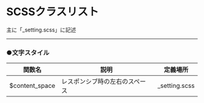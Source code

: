 # SCSSクラスリスト

主に「_setting.scss」に記述

-----
### ●文字スタイル
関数名 | 説明 | 定義場所
---------|----------|----------
$content_space | レスポンシブ時の左右のスペース| _setting.scss


